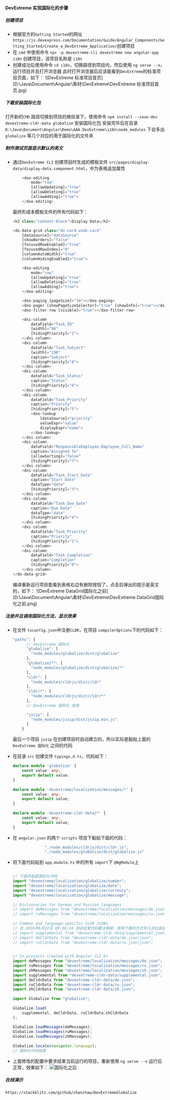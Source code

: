 #### DevExtreme 实现国际化的步骤

##### 创建项目

- 根据官方的``Getting Started``的网址 ``https://js.devexpress.com/Documentation/Guide/Angular_Components/Getting_Started/Create_a_DevExtreme_Application/``创建项目
- 在 ``cmd`` 中使用命令 ``npx -p devextreme-cli devextreme new angular-app i18n`` 创建项目，该项目名称是 ``i18n``
- 创建成功后使用命令 ``cd i18n``，切换路径到项目内，然后使用 ``ng serve --o``，运行项目并且打开浏览器
  此时打开浏览器后应该能看到``DevExtreme``的标准项目页面，如下：
  ![DevExtreme 标准项目首页](D:\Java\Document\Angular\素材\DevExtreme\DevExtreme 标准项目首页.jpg)



##### 下载安装国际化包

打开新的``CMD`` 路径切换到项目的根目录下，使用命令 ``npm install --save-dev devextreme-cldr-data globalize`` 安装国际化包
安装完毕后在目录 ``D:\Java\Document\Angular\Demo\AAA.DevExtreme\i18n\node_modules`` 下会多出 ``globalize`` 等几个对应的用于国际化的文件夹

##### 制作测试页面显示默认的英文

- 通过``DevExtreme CLI`` 创建项目时生成的模板文件 ``src/pages/display-data/display-data.component.html``，中为表格追加属性 

  ```typescript
      <dxo-editing 
          mode="row"
          [allowUpdating]="true"
          [allowDeleting]="true"
          [allowAdding]="true">
      </dxo-editing>
  ```

  最终形成本模板文件的所有代码如下：

  ```typescript
  <h2 class="content-block">Display Data</h2>
  
  <dx-data-grid class="dx-card wide-card"
      [dataSource]="dataSource"
      [showBorders]="false"
      [focusedRowEnabled]="true"
      [focusedRowIndex]="0"
      [columnAutoWidth]="true"
      [columnHidingEnabled]="true">
  
      <dxo-editing 
          mode="row"
          [allowUpdating]="true"
          [allowDeleting]="true"
          [allowAdding]="true">
      </dxo-editing>
  
      <dxo-paging [pageSize]="10"></dxo-paging>
      <dxo-pager [showPageSizeSelector]="true" [showInfo]="true"></dxo-pager>
      <dxo-filter-row [visible]="true"></dxo-filter-row>
  
      <dxi-column
          dataField="Task_ID"
          [width]="90"
          [hidingPriority]="2">
      </dxi-column>
      <dxi-column
          dataField="Task_Subject"
          [width]="190"
          caption="Subject"
          [hidingPriority]="8">
      </dxi-column>
      <dxi-column
          dataField="Task_Status"
          caption="Status"
          [hidingPriority]="6">
      </dxi-column>
      <dxi-column
          dataField="Task_Priority"
          caption="Priority"
          [hidingPriority]="5">
          <dxo-lookup
              [dataSource]="priority"
              valueExpr="value"
              displayExpr="name">
          </dxo-lookup>
      </dxi-column>
      <dxi-column
          dataField="ResponsibleEmployee.Employee_Full_Name"
          caption="Assigned To"
          [allowSorting]="false"
          [hidingPriority]="7">
      </dxi-column>
      <dxi-column
          dataField="Task_Start_Date"
          caption="Start Date"
          dataType="date"
          [hidingPriority]="3">
      </dxi-column>
      <dxi-column
          dataField="Task_Due_Date"
          caption="Due Date"
          dataType="date"
          [hidingPriority]="4">
      </dxi-column>
      <dxi-column
          dataField="Task_Priority"
          caption="Priority"
          [hidingPriority]="1">
      </dxi-column>
      <dxi-column
          dataField="Task_Completion"
          caption="Completion"
          [hidingPriority]="0">
      </dxi-column>
  </dx-data-grid>
  
  ```

  编译重新运行项目能看到表格右边有删除按钮了，点击后弹出的提示是英文的，如下：
  ![DevExtreme DataGrid国际化之前](D:\Java\Document\Angular\素材\DevExtreme\DevExtreme DataGrid国际化之前.png)

##### 注册并且调用国际化方法，显示效果

- 在文件 ``tsconfig.json``中注册``CLDR``，在项目 ``compilerOptions``下的代码如下：

  ```typescript
  "paths": {
        // DevExtreme 国际化
        "globalize": [
          "node_modules/globalize/dist/globalize"
        ],
        "globalize/*": [
          "node_modules/globalize/dist/globalize/*"
        ],
        "cldr": [
          "node_modules/cldrjs/dist/cldr"
        ],
        "cldr/*": [
          "node_modules/cldrjs/dist/cldr/*"
        ],
        // DevExtreme 国际化 结束
  
        "jszip": [
          "node_modules/jszip/dist/jszip.min.js"
        ]
      }
  ```

  最后一个项目 ``jszip`` 在创建项目时自动建立的，所以实际是黏贴上面的 ``DevExtreme 国际化`` 之间的代码

- 在目录 ``src`` 创建文件 ``typings.d.ts``，代码如下：

  ```typescript
  declare module 'globalize' {
      const value: any;
      export default value;
  }
   
  declare module 'devextreme/localization/messages/*' {
      const value: any;
      export default value;
  }
   
  declare module 'devextreme-cldr-data/*' {
      const value: any;
      export default value;
  }
  ```

- 在 ``angular.json`` 的两个 ``scripts`` 项目下黏贴下面的代码：

  ```typescript
                "./node_modules/cldrjs/dist/cldr.js",
                "./node_modules/globalize/dist/globalize.js"
  ```

- 将下面代码贴到 ``app.module.ts`` 中的所有 ``import``下 ``@NgModule``上
  
  ```typescript
  
  // 下面开始是国际化代码
  import "devextreme/localization/globalize/number";
  import "devextreme/localization/globalize/date";
  import "devextreme/localization/globalize/currency";
  import "devextreme/localization/globalize/message";
   
  // Dictionaries for German and Russian languages
  // import deMessages from "devextreme/localization/messages/de.json!json";
  // import ruMessages from "devextreme/localization/messages/ru.json!json";
   
  // Common and language-specific CLDR JSONs
  // 在 2019年6月22日 09:38:24 测试这里代码要注释掉，使用下面的方式导入对应语言的json
  // import supplemental from "devextreme-cldr-data/supplemental.json!json";
  // import deCldrData from "devextreme-cldr-data/de.json!json";
  // import ruCldrData from "devextreme-cldr-data/ru.json!json";
  
   
  // In projects created with Angular CLI 6+
  import deMessages from "devextreme/localization/messages/de.json";
  import ruMessages from "devextreme/localization/messages/ru.json";
  import zhMessages from "devextreme/localization/messages/zh.json";
  import supplemental from "devextreme-cldr-data/supplemental.json";
  import deCldrData from "devextreme-cldr-data/de.json";
  import ruCldrData from "devextreme-cldr-data/ru.json";
  import zhCldrData from "devextreme-cldr-data/zh.json";
   
  import Globalize from "globalize";
   
  Globalize.load(
      supplemental, deCldrData, ruCldrData,zhCldrData
  );
   
  Globalize.loadMessages(deMessages);
  Globalize.loadMessages(ruMessages);
  Globalize.loadMessages(zhMessages);
   
  Globalize.locale(navigator.language);
  // 国际化代码结束
  ```
  
  
  
- 上面修改的配置中要求结束当前运行的项目，重新使用 ``ng serve --o`` 运行后正常，效果如下：
  ![国际化之后](D:\Java\Document\Angular\素材\DevExtreme\国际化之后.jpg)

##### 在线演示

``https://stackblitz.com/github/chanchaw/DevExtremeGlobalize``

